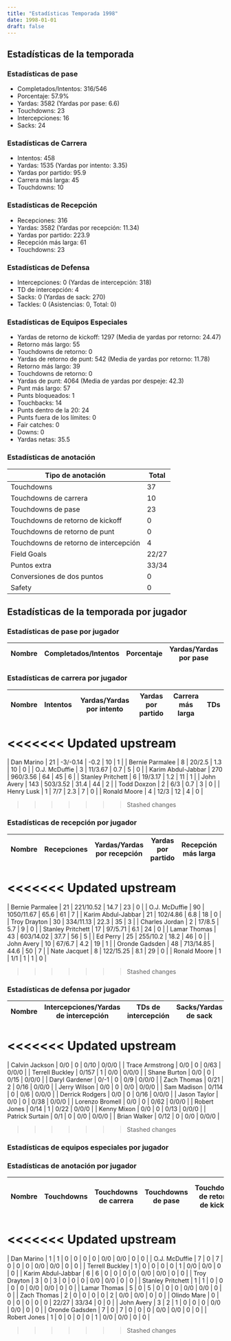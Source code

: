 ```yaml
---
title: "Estadísticas Temporada 1998"
date: 1998-01-01
draft: false
---
```


## Estadísticas de la temporada
### Estadísticas de pase
* Completados/Intentos: 316/546
* Porcentaje: 57.9%
* Yardas: 3582 (Yardas por pase: 6.6)
* Touchdowns: 23
* Intercepciones: 16
* Sacks: 24

### Estadísticas de Carrera
* Intentos: 458
* Yardas: 1535 (Yardas por intento: 3.35)
* Yardas por partido: 95.9
* Carrera más larga: 45
* Touchdowns: 10

### Estadísticas de Recepción
* Recepciones: 316
* Yardas: 3582 (Yardas por recepción: 11.34)
* Yardas por partido: 223.9
* Recepción más larga: 61
* Touchdowns: 23

### Estadísticas de Defensa
* Intercepciones: 0 (Yardas de intercepción: 318)
* TD de intercepción: 4
* Sacks: 0 (Yardas de sack: 270)
* Tackles: 0 (Asistencias: 0, Total: 0)

### Estadísticas de Equipos Especiales
* Yardas de retorno de kickoff: 1297 (Media de yardas por retorno: 24.47)
* Retorno más largo: 55
* Touchdowns de retorno: 0
* Yardas de retorno de punt: 542 (Media de yardas por retorno: 11.78)
* Retorno más largo: 39
* Touchdowns de retorno: 0
* Yardas de punt: 4064 (Media de yardas por despeje: 42.3)
* Punt más largo: 57
* Punts bloqueados: 1
* Touchbacks: 14
* Punts dentro de la 20: 24
* Punts fuera de los límites: 0
* Fair catches: 0
* Downs: 0
* Yardas netas: 35.5

### Estadísticas de anotación
| Tipo de anotación | Total |
|-------------------|-------|
| Touchdowns | 37 |
| Touchdowns de carrera | 10 |
| Touchdowns de pase | 23 |
| Touchdowns de retorno de kickoff | 0 |
| Touchdowns de retorno de punt | 0 |
| Touchdowns de retorno de intercepción | 4 |
| Field Goals | 22/27 |
| Puntos extra | 33/34 |
| Conversiones de dos puntos | 0 |
| Safety | 0 |

## Estadísticas de la temporada por jugador
### Estadísticas de pase por jugador
| Nombre | Completados/Intentos | Porcentaje | Yardas/Yardas por pase | TDs | Intercepciones | Sacks |
|--------|----------------------|------------|------------------------|-----|----------------|-------|


### Estadísticas de carrera por jugador
| Nombre | Intentos | Yardas/Yardas por intento | Yardas por partido | Carrera más larga | TDs |
|--------|----------|--------------------------|--------------------|-------------------|-----|
<<<<<<< Updated upstream
=======
| Dan Marino | 21 | -3/-0.14 | -0.2 | 10 | 1 |
| Bernie Parmalee | 8 | 20/2.5 | 1.3 | 10 | 0 |
| O.J. McDuffie | 3 | 11/3.67 | 0.7 | 5 | 0 |
| Karim Abdul-Jabbar | 270 | 960/3.56 | 64 | 45 | 6 |
| Stanley Pritchett | 6 | 19/3.17 | 1.2 | 11 | 1 |
| John Avery | 143 | 503/3.52 | 31.4 | 44 | 2 |
| Todd Doxzon | 2 | 6/3 | 0.7 | 3 | 0 |
| Henry Lusk | 1 | 7/7 | 2.3 | 7 | 0 |
| Ronald Moore | 4 | 12/3 | 12 | 4 | 0 |
>>>>>>> Stashed changes


### Estadísticas de recepción por jugador
| Nombre | Recepciones | Yardas/Yardas por recepción | Yardas por partido | Recepción más larga | TDs |
|--------|-------------|----------------------------|--------------------|---------------------|-----|
<<<<<<< Updated upstream
=======
| Bernie Parmalee | 21 | 221/10.52 | 14.7 | 23 | 0 |
| O.J. McDuffie | 90 | 1050/11.67 | 65.6 | 61 | 7 |
| Karim Abdul-Jabbar | 21 | 102/4.86 | 6.8 | 18 | 0 |
| Troy Drayton | 30 | 334/11.13 | 22.3 | 35 | 3 |
| Charles Jordan | 2 | 17/8.5 | 5.7 | 9 | 0 |
| Stanley Pritchett | 17 | 97/5.71 | 6.1 | 24 | 0 |
| Lamar Thomas | 43 | 603/14.02 | 37.7 | 56 | 5 |
| Ed Perry | 25 | 255/10.2 | 18.2 | 46 | 0 |
| John Avery | 10 | 67/6.7 | 4.2 | 19 | 1 |
| Oronde Gadsden | 48 | 713/14.85 | 44.6 | 50 | 7 |
| Nate Jacquet | 8 | 122/15.25 | 8.1 | 29 | 0 |
| Ronald Moore | 1 | 1/1 | 1 | 1 | 0 |
>>>>>>> Stashed changes


### Estadísticas de defensa por jugador
| Nombre | Intercepciones/Yardas de intercepción | TDs de intercepción | Sacks/Yardas de sack | Tackles/Asistencias/Total |
|--------|--------------------------------------|---------------------|-----------------------|--------------------------|
<<<<<<< Updated upstream
=======
| Calvin Jackson | 0/0 | 0 | 0/10 | 0/0/0 |
| Trace Armstrong | 0/0 | 0 | 0/63 | 0/0/0 |
| Terrell Buckley | 0/157 | 1 | 0/0 | 0/0/0 |
| Shane Burton | 0/0 | 0 | 0/15 | 0/0/0 |
| Daryl Gardener | 0/-1 | 0 | 0/9 | 0/0/0 |
| Zach Thomas | 0/21 | 2 | 0/16 | 0/0/0 |
| Jerry Wilson | 0/0 | 0 | 0/0 | 0/0/0 |
| Sam Madison | 0/114 | 0 | 0/6 | 0/0/0 |
| Derrick Rodgers | 0/0 | 0 | 0/16 | 0/0/0 |
| Jason Taylor | 0/0 | 0 | 0/38 | 0/0/0 |
| Lorenzo Bromell | 0/0 | 0 | 0/62 | 0/0/0 |
| Robert Jones | 0/14 | 1 | 0/22 | 0/0/0 |
| Kenny Mixon | 0/0 | 0 | 0/13 | 0/0/0 |
| Patrick Surtain | 0/1 | 0 | 0/0 | 0/0/0 |
| Brian Walker | 0/12 | 0 | 0/0 | 0/0/0 |
>>>>>>> Stashed changes


### Estadísticas de equipos especiales por jugador
<!-- Puedes agregar aquí tablas para KickoffReturn, PuntReturn, Punting, Kicking si lo necesitas -->

### Estadísticas de anotación por jugador
| Nombre | Touchdowns | Touchdowns de carrera | Touchdowns de pase | Touchdowns de retorno de kickoff | Touchdowns de retorno de punt | Touchdowns de retorno de intercepción | Field Goals | Puntos extra | Conversiones de dos puntos | Safety |
|--------|------------|----------------|---------------------|----------------------------------|-------------------------------|----------------------------------|------------|--------------|--------------------------|--------|
<<<<<<< Updated upstream
=======
| Dan Marino | 1 | 1 | 0 | 0 | 0 | 0 | 0/0 | 0/0 | 0 | 0 |
| O.J. McDuffie | 7 | 0 | 7 | 0 | 0 | 0 | 0/0 | 0/0 | 0 | 0 |
| Terrell Buckley | 1 | 0 | 0 | 0 | 0 | 1 | 0/0 | 0/0 | 0 | 0 |
| Karim Abdul-Jabbar | 6 | 6 | 0 | 0 | 0 | 0 | 0/0 | 0/0 | 0 | 0 |
| Troy Drayton | 3 | 0 | 3 | 0 | 0 | 0 | 0/0 | 0/0 | 0 | 0 |
| Stanley Pritchett | 1 | 1 | 0 | 0 | 0 | 0 | 0/0 | 0/0 | 0 | 0 |
| Lamar Thomas | 5 | 0 | 5 | 0 | 0 | 0 | 0/0 | 0/0 | 0 | 0 |
| Zach Thomas | 2 | 0 | 0 | 0 | 0 | 2 | 0/0 | 0/0 | 0 | 0 |
| Olindo Mare | 0 | 0 | 0 | 0 | 0 | 0 | 22/27 | 33/34 | 0 | 0 |
| John Avery | 3 | 2 | 1 | 0 | 0 | 0 | 0/0 | 0/0 | 0 | 0 |
| Oronde Gadsden | 7 | 0 | 7 | 0 | 0 | 0 | 0/0 | 0/0 | 0 | 0 |
| Robert Jones | 1 | 0 | 0 | 0 | 0 | 1 | 0/0 | 0/0 | 0 | 0 |
>>>>>>> Stashed changes
